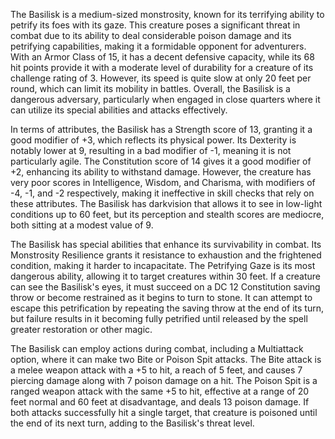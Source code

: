The Basilisk is a medium-sized monstrosity, known for its terrifying ability to petrify its foes with its gaze. This creature poses a significant threat in combat due to its ability to deal considerable poison damage and its petrifying capabilities, making it a formidable opponent for adventurers. With an Armor Class of 15, it has a decent defensive capacity, while its 68 hit points provide it with a moderate level of durability for a creature of its challenge rating of 3. However, its speed is quite slow at only 20 feet per round, which can limit its mobility in battles. Overall, the Basilisk is a dangerous adversary, particularly when engaged in close quarters where it can utilize its special abilities and attacks effectively.  

In terms of attributes, the Basilisk has a Strength score of 13, granting it a good modifier of +3, which reflects its physical power. Its Dexterity is notably lower at 9, resulting in a bad modifier of -1, meaning it is not particularly agile. The Constitution score of 14 gives it a good modifier of +2, enhancing its ability to withstand damage. However, the creature has very poor scores in Intelligence, Wisdom, and Charisma, with modifiers of -4, -1, and -2 respectively, making it ineffective in skill checks that rely on these attributes. The Basilisk has darkvision that allows it to see in low-light conditions up to 60 feet, but its perception and stealth scores are mediocre, both sitting at a modest value of 9.

The Basilisk has special abilities that enhance its survivability in combat. Its Monstrosity Resilience grants it resistance to exhaustion and the frightened condition, making it harder to incapacitate. The Petrifying Gaze is its most dangerous ability, allowing it to target creatures within 30 feet. If a creature can see the Basilisk's eyes, it must succeed on a DC 12 Constitution saving throw or become restrained as it begins to turn to stone. It can attempt to escape this petrification by repeating the saving throw at the end of its turn, but failure results in it becoming fully petrified until released by the spell greater restoration or other magic.

The Basilisk can employ actions during combat, including a Multiattack option, where it can make two Bite or Poison Spit attacks. The Bite attack is a melee weapon attack with a +5 to hit, a reach of 5 feet, and causes 7 piercing damage along with 7 poison damage on a hit. The Poison Spit is a ranged weapon attack with the same +5 to hit, effective at a range of 20 feet normal and 60 feet at disadvantage, and deals 13 poison damage. If both attacks successfully hit a single target, that creature is poisoned until the end of its next turn, adding to the Basilisk's threat level.